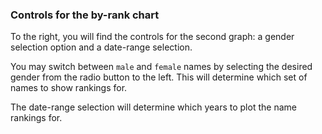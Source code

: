### Controls for the by-rank chart

To the right, you will find the controls for the second graph: a gender selection option and a date-range selection.

You may switch between `male` and `female` names by selecting the desired gender from the radio button to the left.  This will determine which set of names to show rankings for.

The date-range selection will determine which years to plot the name rankings for.
